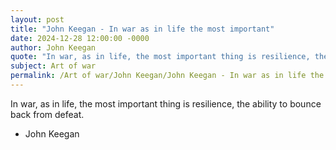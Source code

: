 ```yaml
---
layout: post
title: "John Keegan - In war as in life the most important"
date: 2024-12-28 12:00:00 -0000
author: John Keegan
quote: "In war, as in life, the most important thing is resilience, the ability to bounce back from defeat."
subject: Art of war
permalink: /Art of war/John Keegan/John Keegan - In war as in life the most important
---
```


In war, as in life, the most important thing is resilience, the ability to bounce back from defeat.

- John Keegan
